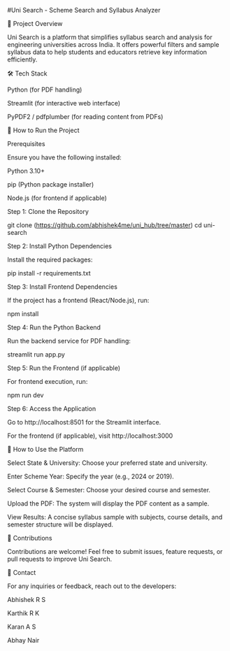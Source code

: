 #Uni Search - Scheme Search and Syllabus Analyzer

🚀 Project Overview

Uni Search is a platform that simplifies syllabus search and analysis for engineering universities across India. It offers powerful filters and sample syllabus data to help students and educators retrieve key information efficiently.

🛠️ Tech Stack

Python (for PDF handling)

Streamlit (for interactive web interface)

PyPDF2 / pdfplumber (for reading content from PDFs)

📂 How to Run the Project

Prerequisites

Ensure you have the following installed:

Python 3.10+

pip (Python package installer)

Node.js (for frontend if applicable)

Step 1: Clone the Repository

git clone (https://github.com/abhishek4me/uni_hub/tree/master) cd uni-search

Step 2: Install Python Dependencies

Install the required packages:

pip install -r requirements.txt

Step 3: Install Frontend Dependencies

If the project has a frontend (React/Node.js), run:

npm install

Step 4: Run the Python Backend

Run the backend service for PDF handling:

streamlit run app.py

Step 5: Run the Frontend (if applicable)

For frontend execution, run:

npm run dev

Step 6: Access the Application

Go to http://localhost:8501 for the Streamlit interface.

For the frontend (if applicable), visit http://localhost:3000

📄 How to Use the Platform

Select State & University: Choose your preferred state and university.

Enter Scheme Year: Specify the year (e.g., 2024 or 2019).

Select Course & Semester: Choose your desired course and semester.

Upload the PDF: The system will display the PDF content as a sample.

View Results: A concise syllabus sample with subjects, course details, and semester structure will be displayed.

🤝 Contributions

Contributions are welcome! Feel free to submit issues, feature requests, or pull requests to improve Uni Search.

📧 Contact

For any inquiries or feedback, reach out to the developers:

Abhishek R S

Karthik R K

Karan A S

Abhay Nair
